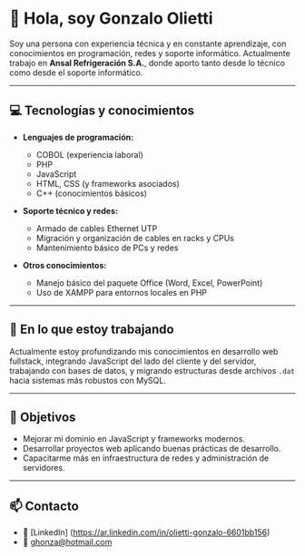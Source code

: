# 👋 Hola, soy Gonzalo Olietti

Soy una persona con experiencia técnica y en constante aprendizaje, con conocimientos en programación, redes y soporte informático. 
Actualmente trabajo en **Ansal Refrigeración S.A.**, donde aporto tanto desde lo técnico como desde el soporte informático.

---

## 💻 Tecnologías y conocimientos

- **Lenguajes de programación:**  
  - COBOL (experiencia laboral)
  - PHP  
  - JavaScript  
  - HTML, CSS (y frameworks asociados)  
  - C++ (conocimientos básicos)

- **Soporte técnico y redes:**  
  - Armado de cables Ethernet UTP  
  - Migración y organización de cables en racks y CPUs  
  - Mantenimiento básico de PCs y redes  

- **Otros conocimientos:**  
  - Manejo básico del paquete Office (Word, Excel, PowerPoint)  
  - Uso de XAMPP para entornos locales en PHP  

---

## 🚀 En lo que estoy trabajando

Actualmente estoy profundizando mis conocimientos en desarrollo web fullstack, integrando JavaScript del lado del cliente y del servidor, trabajando con bases de datos, 
y migrando estructuras desde archivos `.dat` hacia sistemas más robustos con MySQL.

---

## 🎯 Objetivos

- Mejorar mi dominio en JavaScript y frameworks modernos.  
- Desarrollar proyectos web aplicando buenas prácticas de desarrollo.  
- Capacitarme más en infraestructura de redes y administración de servidores.  

---

## 📫 Contacto

- 💼 [LinkedIn] (https://ar.linkedin.com/in/olietti-gonzalo-6601bb156) 
- 📧 ghonza@hotmail.com


